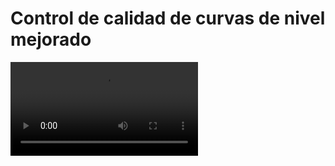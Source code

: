 # Control de calidad de curvas de nivel mejorado

<video controls>
    <source src="https://digi21.blob.core.windows.net/videos-ayuda/desarrollo/38.%20Control%20de%20calidad%20de%20curvas%20de%20nivel%20en%20tiempo%20real%20mejorado.mp4" type="video/mp4">
</video>



